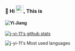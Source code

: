 ### 👋 Hi  <img src="https://c.tenor.com/StmGV2_YmjEAAAAi/winking-face-joypixels.gif" width="25" />, This is

<h4 align="left">
   <img alt="Yi Jiang" src="https://readme-typing-svg.herokuapp.com/?lines=Yi+Jiang;ZJU+CSer&font=Fira%20Code&width=440&height=45&color=68C3D4&vCenter=true&size=21"></a>
</h4>




[![j-yi-11's github stats](https://github-readme-stats.vercel.app/api?username=j-yi-11&theme=dark)](https://github.com/anuraghazra/github-readme-stats)

![j-yi-11's Most used languages](https://github-readme-stats.vercel.app/api/top-langs?username=j-yi-11&layout=compact&hide_border=false&langs_count=10&theme=dark)
